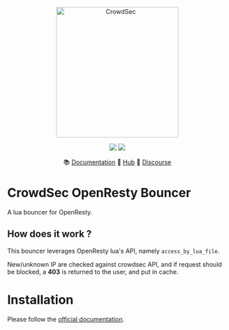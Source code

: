 <p align="center">
<img src="https://github.com/crowdsecurity/cs-nginx-bouncer/raw/main/docs/assets/crowdsec_openresty.png" alt="CrowdSec" title="CrowdSec" width="280" height="300" />
</p>
<p align="center">
<img src="https://img.shields.io/badge/build-pass-green">
<img src="https://img.shields.io/badge/tests-pass-green">
</p>
<p align="center">
&#x1F4DA; <a href="#installation/">Documentation</a>
&#x1F4A0; <a href="https://hub.crowdsec.net">Hub</a>
&#128172; <a href="https://discourse.crowdsec.net">Discourse </a>
</p>



# CrowdSec OpenResty Bouncer

A lua bouncer for OpenResty.

## How does it work ?

This bouncer leverages OpenResty lua's API, namely `access_by_lua_file`.

New/unknown IP are checked against crowdsec API, and if request should be blocked, a **403** is returned to the user, and put in cache.

# Installation

Please follow the [official documentation](https://doc.crowdsec.net/docs/bouncers/openresty).

